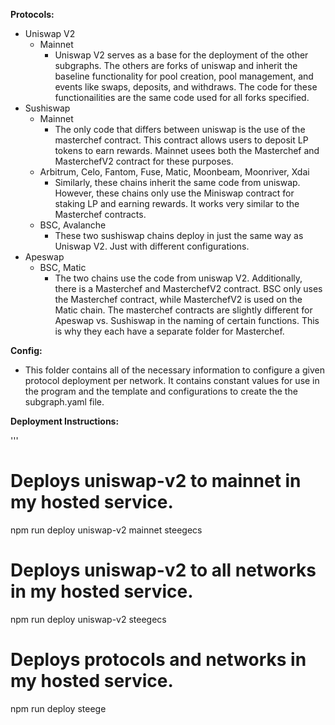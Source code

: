 **Protocols:** 
- Uniswap V2
    - Mainnet
        - Uniswap V2 serves as a base for the deployment of the other subgraphs. The others are forks of uniswap and inherit the baseline functionality for pool creation, pool management, and events like swaps, deposits, and withdraws. The code for  these functionailities are the same code used for all forks specified. 
- Sushiswap
    - Mainnet
        - The only code that differs between uniswap is the use of the masterchef contract. This contract allows users to deposit LP tokens to earn rewards. Mainnet usees both the Masterchef and MasterchefV2 contract for these purposes.
    - Arbitrum, Celo, Fantom, Fuse, Matic, Moonbeam, Moonriver, Xdai
        - Similarly, these chains inherit the same code from uniswap. However, these chains only use the Miniswap contract for staking LP and earning rewards. It works very similar to the Masterchef contracts. 
    - BSC, Avalanche
        - These two sushiswap chains deploy in just the same way as Uniswap V2. Just with different configurations. 
- Apeswap
    - BSC, Matic
        - The two chains use the code from uniswap V2. Additionally, there is a Masterchef and MasterchefV2 contract. BSC only uses the Masterchef contract, while MasterchefV2 is used on the Matic chain. The masterchef contracts are slightly different for Apeswap vs. Sushiswap in the naming of certain functions. This is why they each have a separate folder for Masterchef. 

**Config:** 
- This folder contains all of the necessary information to configure a given protocol deployment per network. It contains constant values for use in the program and the template and configurations to create the the subgraph.yaml file. 


**Deployment Instructions:**

'''
# Deploys uniswap-v2 to mainnet in my hosted service.
npm run deploy uniswap-v2 mainnet steegecs
# Deploys uniswap-v2 to all networks in my hosted service.
npm run deploy uniswap-v2 steegecs
# Deploys protocols and networks in my hosted service.
npm run deploy steege

```